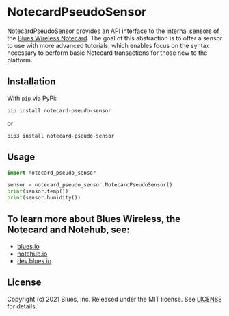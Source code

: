 # NotecardPseudoSensor

NotecardPseudoSensor provides an API interface to the internal sensors of the [Blues Wireless Notecard](https://shop.blues.io/collections/notecard). The goal of this abstraction is to offer a sensor to use with more advanced tutorials, which enables focus on the syntax necessary to perform basic Notecard transactions for those new to the platform.

## Installation

With `pip` via PyPi:

```
pip install notecard-pseudo-sensor
```

or

```
pip3 install notecard-pseudo-sensor
```


## Usage

``` python
import notecard_pseudo_sensor

sensor = notecard_pseudo_sensor.NotecardPseudoSensor()
print(sensor.temp())
print(sensor.humidity())
```

## To learn more about Blues Wireless, the Notecard and Notehub, see:

- [blues.io](https://blues.io)
- [notehub.io](https://notehub.io)
- [dev.blues.io](https://dev.blues.io)

## License

Copyright (c) 2021 Blues, Inc. Released under the MIT license. See
[LICENSE](LICENSE.mit) for details.